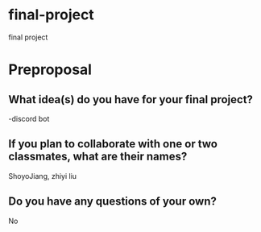 # final-project
final project
# Preproposal

## What idea(s) do you have for your final project?

-discord bot 

## If you plan to collaborate with one or two classmates, what are their names?

ShoyoJiang, zhiyi liu 

## Do you have any questions of your own?

No 
